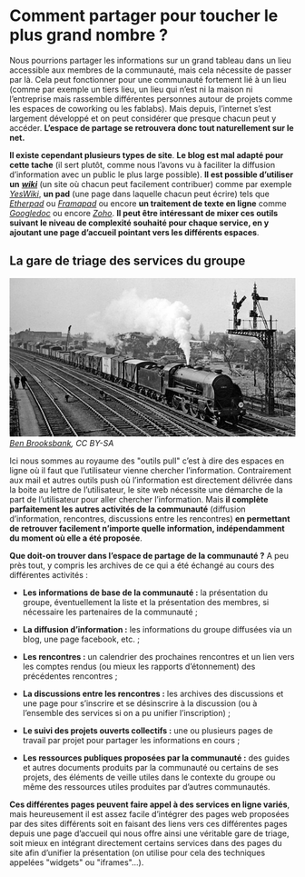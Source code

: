 # Comment partager pour toucher le plus grand nombre ?

Nous pourrions partager les informations sur un grand tableau dans un lieu accessible aux membres de la communauté, mais cela nécessite de passer par là. Cela peut fonctionner pour une communauté fortement lié à un lieu (comme par exemple un tiers lieu, un lieu qui n’est ni la maison ni l’entreprise mais rassemble différentes personnes autour de projets comme les espaces de coworking ou les fablabs). Mais depuis, l’internet s’est largement développé et on peut considérer que presque chacun peut y accéder. **L’espace de partage se retrouvera donc tout naturellement sur le net.**

**Il existe cependant plusieurs types de site**. **Le blog est mal adapté pour cette tache** (il sert plutôt, comme nous l’avons vu à faciliter la diffusion d’information avec un public le plus large possible). **Il est possible d’utiliser un** [***wiki***](http://fr.wikipedia.org/wiki/Wiki) (un site où chacun peut facilement contribuer) comme par exemple [*YesWiki*](http://ebook.coop-tic.eu/francais/wakka.php?wiki=YeswikI), **un pad** (une page dans laquelle chacun peut écrire) tels que [*Etherpad*](http://ebook.coop-tic.eu/francais/wakka.php?wiki=EtherpaD) ou [*Framapad*](https://framapad.org/) ou encore **un traitement de texte en ligne** comme [*Googledoc*](https://www.google.fr/intl/fr/docs/about/) ou encore [*Zoho*](https://www.zoho.com/). **Il peut être intéressant de mixer ces outils suivant le niveau de complexité souhaité pour chaque service, en y ajoutant une page d’accueil pointant vers les différents espaces**.

## La gare de triage des services du groupe

![gare](https://github.com/coop-group/animer_communaute_1h_semaine/blob/master/media/gare_triage.jpg)
*[Ben Brooksbank](https://commons.wikimedia.org/wiki/File:Feltham_Marshalling_Yard_geograph-2644999-by-Ben-Brooksbank.jpg), CC BY-SA*

Ici nous sommes au royaume des "outils pull" c’est à dire des espaces en ligne où il faut que l’utilisateur vienne chercher l’information. Contrairement aux mail et autres outils push où l’information est directement délivrée dans la boite au lettre de l’utilisateur, le site web nécessite une démarche de la part de l’utilisateur pour aller chercher l’information. Mais **il complète parfaitement les autres activités de la communauté** (diffusion d’information, rencontres, discussions entre les rencontres) **en permettant de retrouver facilement n’importe quelle information, indépendamment du moment où elle a été proposée**.

**Que doit-on trouver dans l’espace de partage de la communauté ?** A peu près tout, y compris les archives de ce qui a été échangé au cours des différentes activités :

* **Les informations de base de la communauté :** la présentation du groupe, éventuellement la liste et la présentation des membres, si nécessaire les partenaires de la communauté ;

* **La diffusion d’information :** les informations du groupe diffusées via un blog, une page facebook, etc. ;

* **Les rencontres :** un calendrier des prochaines rencontres et un lien vers les comptes rendus (ou mieux les rapports d’étonnement) des précédentes rencontres ;

* **La discussions entre les rencontres :** les archives des discussions et une page pour s’inscrire et se désinscrire à la discussion (ou à l’ensemble des services si on a pu unifier l’inscription) ;

* **Le suivi des projets ouverts collectifs :** une ou plusieurs pages de travail par projet pour partager les informations en cours ;

* **Les ressources publiques proposées par la communauté :** des guides et autres documents produits par la communauté ou certains de ses projets, des éléments de veille utiles dans le contexte du groupe ou même des ressources utiles produites par d’autres communautés.

**Ces différentes pages peuvent faire appel à des services en ligne variés**, mais heureusement il est assez facile d’intégrer des pages web proposées par des sites différents soit en faisant des liens vers ces différentes pages depuis une page d’accueil qui nous offre ainsi une véritable gare de triage, soit mieux en intégrant directement certains services dans des pages du site afin d’unifier la présentation (on utilise pour cela des techniques appelées "widgets" ou "iframes"...).
